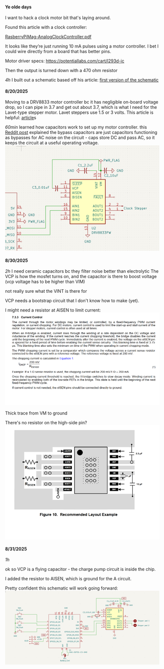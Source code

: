 #### Ye olde days

I want to hack a clock motor bit that's laying around.

Found this article with a clock controller: 

[RasberryPiMag-AnalogClockController.pdf](Assets/PiProjectScreenshot.png)

It looks like they’re just running 10 mA pulses using a motor controller. I bet I could wire directly from a board that has better pins.

Motor driver specs: https://potentiallabs.com/cart/l293d-ic

Then the output is turned down with a 470 ohm resistor

*4h* I built out a schematic based off his article:
[first version of the schematic](Assets/SchematicV1.png)

#### 8/20/2025
Moving to a DRV8833 motor controller bc it has negligible on-board voltage drop, so I can pipe in 3.7 and get out about 3.7, which is what I need for the Lavet-type stepper motor.
Lavet steppers use 1.5 or 3 volts. This article is helpful: [article](https://www.codrey.com/electronics/lavet-type-stepping-motor-quartz-clock-engine-hacks/)s

*60min* learned how capacitors work to set up my motor controller. this [Reddit post](https://www.reddit.com/r/AskElectronics/comments/bwxk9m/how_does_a_bypass_capacitor_work_and_what_does_it/) explained the bypass capacitors are just capacitors functioning as bypasses for AC noise on the circuit - caps store DC and pass AC, so it keeps the circuit at a useful operating voltage.
![DRV8833 First Schematic](Assets/DRV8833_SchematicV1.png)

#### 8/30/2025 
*2h* I need ceramic capacitors bc they filter noise better than electrolytic
The VCP is how the mosfet turns on, and the capacitor is there to boost voltage (vcp voltage has to be higher than VIM)

not really sure what the VINT is there for

VCP needs a bootstrap circuit that I don't know how to make (yet).

I might need a resistor at AISEN to limit current: ![Current control docs](Assets/current-control.png)

Thick trace from VM to ground

There's no resistor on the high-side pin? ![recommended layout](Assets/recommended-layout.png)

#### 8/31/2025
*1h*

ok so VCP is a flying capacitor - the charge pump circuit is inside the chip.

I added the resistor to AISEN, which is ground for the A circuit.

Pretty confident this schematic will work going forward: ![First full schematic](Assets/SchematicV2.png)